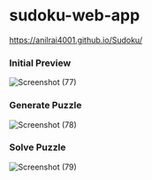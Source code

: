 # sudoku-web-app
https://anilrai4001.github.io/Sudoku/

### Initial Preview

![Screenshot (77)](https://github.com/anilrai4001/Sudoku/assets/79553966/593e7cdc-8abf-4c4f-a667-bcf95b38433e)

### Generate Puzzle

![Screenshot (78)](https://github.com/anilrai4001/Sudoku/assets/79553966/6f0d3659-482e-49f5-b1cd-eb439ecb75d6)

### Solve Puzzle

![Screenshot (79)](https://github.com/anilrai4001/Sudoku/assets/79553966/f50db19c-ddd3-477b-81c9-dfcab9bdaa01)
